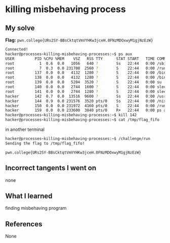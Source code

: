 # killing misbehaving process

## My solve
**Flag:** `pwn.college{URs2SY-BBsCktqtVmVYHKw3jceH.0FNzMDOxwyM1gjNzEzW}`

```bash
Connected!                                                                        
hacker@processes~killing-misbehaving-processes:~$ ps aux
USER         PID %CPU %MEM    VSZ   RSS TTY      STAT START   TIME COMMAND
root           1  0.6  0.0   1056   640 ?        Ss   22:44   0:00 /sbin/docker-init -- /nix/var/nix/profiles/
root           7  0.3  0.0 231708  2560 ?        S    22:44   0:00 /run/dojo/bin/sleep 6h
root         137  0.0  0.0   4132  1280 ?        S    22:44   0:00 /bin/bash /challenge/.init
root         138  0.0  0.0   4132  1280 ?        S    22:44   0:00 /bin/bash /challenge/.init
root         139  0.0  0.0   5204  3520 ?        S    22:44   0:00 su -c exec /challenge/decoy > /tmp/flag_fif
root         140  0.0  0.0   2744  1600 ?        S    22:44   0:00 sleep 6h
root         141  0.0  0.0   2744  1280 ?        S    22:44   0:00 sleep 6h
hacker       142  0.7  0.0  13516  9600 ?        Ss   22:44   0:00 /usr/bin/python /challenge/decoy
hacker       144  0.9  0.0 231576  3520 pts/0    Ss   22:44   0:00 /nix/store/0nxvi9r5ymdlr2p24rjj9qzyms72zld1
hacker       150  0.0  0.0 231972  4160 pts/0    S    22:44   0:00 /run/dojo/bin/bash --login
hacker       159  0.0  0.0 233600  3840 pts/0    R+   22:44   0:00 ps aux
hacker@processes~killing-misbehaving-processes:~$ kill 142
hacker@processes~killing-misbehaving-processes:~$ cat /tmp/flag_fifo
```
in another terminal 
```bash
hacker@processes~killing-misbehaving-processes:~$ /challenge/run
Sending the flag to /tmp/flag_fifo!
```
```
pwn.college{URs2SY-BBsCktqtVmVYHKw3jceH.0FNzMDOxwyM1gjNzEzW}
```



## Incorrect tangents I went on
none

## What I learned
finding misbehaving program

## References 
None

